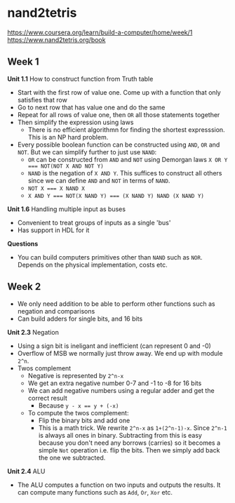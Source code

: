 # nand2tetris 

https://www.coursera.org/learn/build-a-computer/home/week/1
https://www.nand2tetris.org/book

## Week 1

**Unit 1.1** How to construct function from Truth table
- Start with the first row of value one. Come up with a function that only satisfies that row 
- Go to next row that has value one and do the same
- Repeat for all rows of value one, then `OR` all those statements together
- Then simplify the expression using laws
	- There is no efficient algorithmn for finding the shortest expresssion. This is an NP hard problem.
- Every possible boolean function can be constructed using `AND`, `OR` and `NOT`. But we can simplify further to just use `NAND`:
	-  `OR` can be constructed from `AND` and `NOT` using Demorgan laws `X OR Y === NOT(NOT X AND NOT Y)`
	- `NAND` is the negation of `X AND Y`. This suffices to construct all others since we can define `AND` and `NOT` in terms of `NAND`.
	- `NOT X === X NAND X`
	- `X AND Y === NOT(X NAND Y) === (X NAND Y) NAND (X NAND Y)`

**Unit 1.6** Handling multiple input as buses
- Convenient to treat groups of inputs as a single 'bus'
- Has support in HDL for it

**Questions**
- You can build computers primitives other than `NAND` such as `NOR`. Depends on the physical implementation, costs etc.

## Week 2

- We only need addition to be able to perform other functions such as negation and comparisons
- Can build adders for single bits, and 16 bits

**Unit 2.3** Negation
- Using a sign bit is ineligant and inefficient (can represent 0 and -0)
- Overflow of MSB we normally just throw away. We end up with module `2^n`.
- Twos complement
	- Negative is represented by `2^n-x`
	- We get an extra negative number 0-7 and -1 to -8 for 16 bits
	- We can add negative numbers using a regular adder and get the correct result
		- Because `y - x == y + (-x)`
	- To compute the twos complement:
		- Flip the binary bits and add one
		- This is a math trick. We rewrite `2^n-x` as `1+(2^n-1)-x`. Since `2^n-1` is always all ones in binary. Subtracting from this is easy because you don't need any borrows (carries) so it becomes a simple `Not` operation i.e. flip the bits. Then we simply add back the one we subtracted.

**Unit 2.4** ALU
- The ALU computes a function on two inputs and outputs the results. It can compute many functions such as `Add`, `Or`, `Xor` etc.

